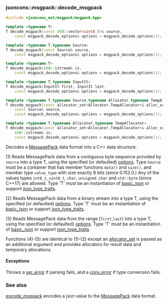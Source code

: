 ### jsoncons::msgpack::decode_msgpack

```cpp
#include <jsoncons_ext/msgpack/msgpack.hpp>

template <typename T>
T decode_msgpack(const std::vector<uint8_t>& source,
    const msgpack_decode_options& options = msgpack_decode_options());       (1) (until 0.152.0)

template <typename T,typename Source>
T decode_msgpack(const Source& source,
    const msgpack_decode_options& options = msgpack_decode_options());       (1) (since 0.152.0)

template <typename T>
T decode_msgpack(std::istream& is,
    const msgpack_decode_options& options = msgpack_decode_options());       (2)

template <typename T,typename InputIt>
T decode_msgpack(InputIt first, InputIt last,
    const msgpack_decode_options& options = msgpack_decode_options());       (3) (since 0.153.0)

template <typename T,typename Source,typename Allocator,typename TempAllocator>
T decode_msgpack(const allocator_set<Allocator,TempAllocator>& alloc_set,
    const Source& source,
    const msgpack_decode_options& options = msgpack_decode_options());       (4) (since 0.171.0)

template <typename T,typename Allocator,typename TempAllocator>
T decode_msgpack(const allocator_set<Allocator,TempAllocator>& alloc_set,
    std::istream& is,
    const msgpack_decode_options& options = msgpack_decode_options());       (5) (since 0.171.0)
```

Decodes a [MessagePack](http://msgpack.org/index.html) data format into a C++ data structure.

(1) Reads MessagePack data from a contiguous byte sequence provided by `source` into a type T, using the specified (or defaulted) [options](msgpack_options.md). 
Type `Source` must be a container that has member functions `data()` and `size()`, 
and member type `value_type` with size exactly 8 bits (since 0.152.0.)
Any of the values types `int8_t`, `uint8_t`, `char`, `unsigned char` and `std::byte` (since C++17) are allowed.
Type 'T' must be an instantiation of [basic_json](../basic_json.md) 
or support [json_type_traits](../json_type_traits.md).

(2) Reads MessagePack data from a binary stream into a type T, using the specified (or defaulted) [options](msgpack_options.md). 
Type 'T' must be an instantiation of [basic_json](../basic_json.md) 
or support [json_type_traits](../json_type_traits.md).

(3) Reads MessagePack data from the range [`first`,`last`) into a type T, using the specified (or defaulted) [options](msgpack_options.md). 
Type 'T' must be an instantiation of [basic_json](../basic_json.md) 
or support [json_type_traits](../json_type_traits.md).

Functions (4)-(5) are identical to (1)-(2) except an [allocator_set](../allocator_set.md) is passed as an additional argument and
provides allocators for result data and temporary allocations.

#### Exceptions

Throws a [ser_error](../ser_error.md) if parsing fails, and a [conv_error](conv_error.md) if type conversion fails.

### See also

[encode_msgpack](encode_msgpack.md) encodes a json value to the [MessagePack](http://msgpack.org/index.html) data format.


